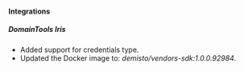 
#### Integrations

##### DomainTools Iris

- Added support for credentials type.
- Updated the Docker image to: *demisto/vendors-sdk:1.0.0.92984*.
